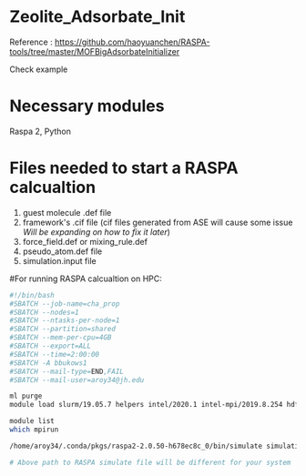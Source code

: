 # Zeolite_Adsorbate_Init

Reference : https://github.com/haoyuanchen/RASPA-tools/tree/master/MOFBigAdsorbateInitializer

Check example

# Necessary modules
Raspa 2, Python

# Files needed to start a RASPA calcualtion
  1. guest molecule .def file
  2. framework's .cif file (cif files generated from ASE will cause some issue *Will be expanding on how to fix it later*)
  3. force_field.def or mixing_rule.def 
  4. pseudo_atom.def file
  5. simulation.input file

#For running RASPA calcualtion on HPC:

```bash
#!/bin/bash
#SBATCH --job-name=cha_prop
#SBATCH --nodes=1
#SBATCH --ntasks-per-node=1
#SBATCH --partition=shared
#SBATCH --mem-per-cpu=4GB
#SBATCH --export=ALL
#SBATCH --time=2:00:00
#SBATCH -A bbukows1
#SBATCH --mail-type=END,FAIL
#SBATCH --mail-user=aroy34@jh.edu

ml purge
module load slurm/19.05.7 helpers intel/2020.1 intel-mpi/2019.8.254 hdf5/1.10.7 libbeef/0.1.2 dftd4/3.3.0

module list
which mpirun

/home/aroy34/.conda/pkgs/raspa2-2.0.50-h678ec8c_0/bin/simulate simulation.input

# Above path to RASPA simulate file will be different for your system
```

